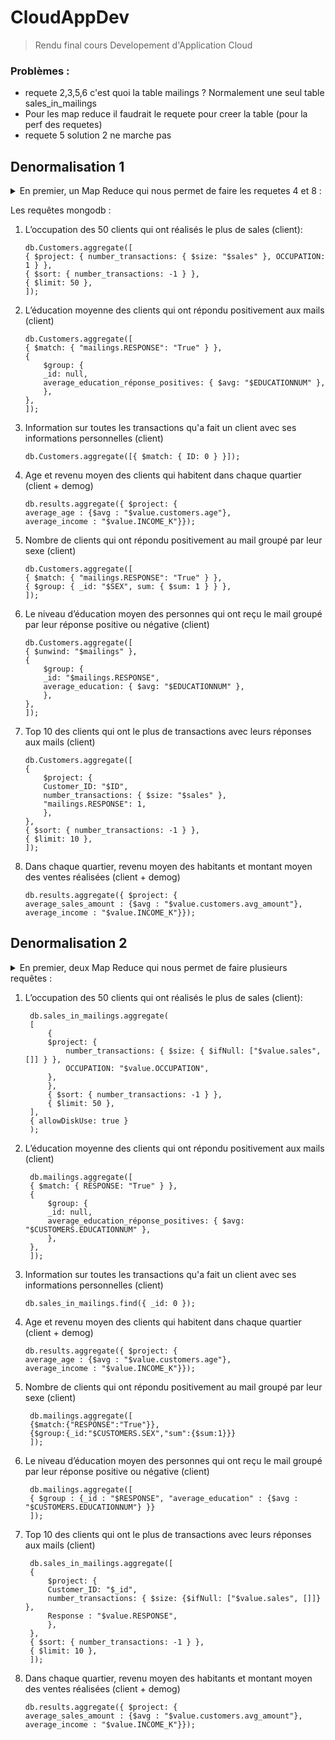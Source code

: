 # CloudAppDev

> Rendu final cours Developement d'Application Cloud

### Problèmes :
- requete 2,3,5,6 c'est quoi la table mailings ? Normalement une seul table sales_in_mailings
- Pour les map reduce il faudrait le requete pour creer la table (pour la perf des requetes)
- requete 5 solution 2 ne marche pas
## Denormalisation 1

<details>

<summary>En premier, un Map Reduce qui nous permet de faire les requetes 4 et 8 :</summary>

```text
mapCustomers = function () {
  let arr = this.sales.map((x) => x["AMOUNT"]);
  let avg = 0;
  for (let i = 0; i < arr.length; i++) {
    avg += arr[i];
  }
  var values = { avg_amount: avg, Customer_ID: this.ID, age: this.age };
  emit(this.GEOID, values);
};

mapDemog = function () {
  var values = { INCOME_K: this.INCOME_K };
  emit(this.GEOID, values);
};

reduce = function (k, values) {
  var result = {},
    clientFields = {
      avg_amount: "",
      Customer_ID: "",
      age: "",
    };
  values.forEach(function (value) {
    var field;
    if ("Customer_ID" in value) {
      if (!("customers" in result)) {
        result.customers = [];
      }
      result.customers.push(value);
    } else if ("customers" in value) {
      if (!("customers" in result)) {
        result.customers = [];
      }
      result.customers.push.apply(result.customers, value.customers);
    }
    for (field in value) {
      if (value.hasOwnProperty(field) && !(field in clientFields)) {
        result[field] = value[field];
      }
    }
  });
  return result;
};

db.Customers.mapReduce(mapCustomers, reduce, { out: { reduce: "results" } });
db.Demog.mapReduce(mapDemog, reduce, { out: { reduce: "results" } });
```

</details>

Les requêtes mongodb :

1. L’occupation des 50 clients qui ont réalisés le plus de sales (client):

   ```text
   db.Customers.aggregate([
   { $project: { number_transactions: { $size: "$sales" }, OCCUPATION: 1 } },
   { $sort: { number_transactions: -1 } },
   { $limit: 50 },
   ]);
   ```

2. L’éducation moyenne des clients qui ont répondu positivement aux mails (client)

   ```text
   db.Customers.aggregate([
   { $match: { "mailings.RESPONSE": "True" } },
   {
       $group: {
       _id: null,
       average_education_réponse_positives: { $avg: "$EDUCATIONNUM" },
       },
   },
   ]);
   ```

3. Information sur toutes les transactions qu'a fait un client avec ses informations personnelles (client)

   ```text
   db.Customers.aggregate([{ $match: { ID: 0 } }]);
   ```

4. Age et revenu moyen des clients qui habitent dans chaque quartier (client + demog)

   ```text
   db.results.aggregate({ $project: {
   average_age : {$avg : "$value.customers.age"},
   average_income : "$value.INCOME_K"}});
   ```

5. Nombre de clients qui ont répondu positivement au mail groupé par leur sexe (client)

   ```text
   db.Customers.aggregate([
   { $match: { "mailings.RESPONSE": "True" } },
   { $group: { _id: "$SEX", sum: { $sum: 1 } } },
   ]);
   ```

6. Le niveau d’éducation moyen des personnes qui ont reçu le mail groupé par leur réponse positive ou négative (client)

   ```text
   db.Customers.aggregate([
   { $unwind: "$mailings" },
   {
       $group: {
       _id: "$mailings.RESPONSE",
       average_education: { $avg: "$EDUCATIONNUM" },
       },
   },
   ]);
   ```

7. Top 10 des clients qui ont le plus de transactions avec leurs réponses aux mails (client)

   ```text
   db.Customers.aggregate([
   {
       $project: {
       Customer_ID: "$ID",
       number_transactions: { $size: "$sales" },
       "mailings.RESPONSE": 1,
       },
   },
   { $sort: { number_transactions: -1 } },
   { $limit: 10 },
   ]);
   ```

8. Dans chaque quartier, revenu moyen des habitants et montant moyen des ventes réalisées (client + demog)

   ```text
   db.results.aggregate({ $project: {
   average_sales_amount : {$avg : "$value.customers.avg_amount"},
   average_income : "$value.INCOME_K"}});
   ```

## Denormalisation 2

<details>

<summary>En premier, deux Map Reduce qui nous permet de faire plusieurs requêtes :</summary>

```text
mapMailing = function () {
  var values = {
    RESPONSE: this.RESPONSE,
    age: this.CUSTOMERS.age,
    SEX: this.CUSTOMERS.SEX,
    GEOID: this.CUSTOMERS.GEOID,
    EDUCATIONNUM: this.CUSTOMERS.EDUCATIONNUM,
    OCCUPATION: this.CUSTOMERS.OCCUPATION,
    MARITAL_STATUS : this.CUSTOMERS.MARITAL_STATUS,
    NOM1 : this.CUSTOMERS.NOM1,
    NOM2 : this.CUSTOMERS.NOM2,
    NOM3 : this.CUSTOMERS.NOM3,
  };
  emit(this.REFID, values);
};

mapSales = function () {
  var values = { EVENTID: this.EVENTID, AMOUNT: this.AMOUNT };
  emit(this.REFID, values);
};

reduce2 = function (k, values) {
  var result = {},
    salesFields = {
      EVENTID: "",
      AMOUNT: "",
    };
  values.forEach(function (value) {
    var field;
    if ("EVENTID" in value) {
      if (!("sales" in result)) {
        result.sales = [];
      }
      result.sales.push(value);
    } else if ("sales" in value) {
      if (!("sales" in result)) {
        result.sales = [];
      }
      result.sales.push.apply(result.sales, value.sales);
    }
    for (field in value) {
      if (value.hasOwnProperty(field) && !(field in salesFields)) {
        result[field] = value[field];
      }
    }
  });
  return result;
};

db.mailings.mapReduce(mapMailing, reduce2, {
  out: { reduce: "sales_in_mailings" },
});
db.sales.mapReduce(mapSales, reduce2, { out: { reduce: "sales_in_mailings" } });
```

```text
mapMailing2 = function () {
  let arr =
    this.value.sales != null ? this.value.sales.map((x) => x["AMOUNT"]) : [];
  let avg = 0;
  for (let i = 0; i < arr.length; i++) {
    avg += arr[i];
  }
  var values = { avg_amount: avg, Customer_ID: this._id, age: this.value.age };
  emit(this.value.GEOID, values);
};

mapDemog = function () {
  var values = { INCOME_K: this.INCOME_K };
  emit(this.GEOID, values);
};

reduce = function (k, values) {
  var result = {},
    clientFields = {
      avg_amount: "",
      Customer_ID: "",
      age: "",
    };
  values.forEach(function (value) {
    var field;
    if ("Customer_ID" in value) {
      if (!("customers" in result)) {
        result.customers = [];
      }
      result.customers.push(value);
    } else if ("customers" in value) {
      if (!("customers" in result)) {
        result.customers = [];
      }
      result.customers.push.apply(result.customers, value.customers);
    }
    for (field in value) {
      if (value.hasOwnProperty(field) && !(field in clientFields)) {
        result[field] = value[field];
      }
    }
  });
  return result;
};

db.sales_in_mailings.mapReduce(mapMailing2, reduce, {
  out: { reduce: "results" },
});
db.demog.mapReduce(mapDemog, reduce, { out: { reduce: "results" } });
```

</details>

1. L’occupation des 50 clients qui ont réalisés le plus de sales (client):

   ```text
    db.sales_in_mailings.aggregate(
    [
        {
        $project: {
            number_transactions: { $size: { $ifNull: ["$value.sales", []] } },
            OCCUPATION: "$value.OCCUPATION",
        },
        },
        { $sort: { number_transactions: -1 } },
        { $limit: 50 },
    ],
    { allowDiskUse: true }
    );
   ```

2. L’éducation moyenne des clients qui ont répondu positivement aux mails (client)

   ```text
    db.mailings.aggregate([
    { $match: { RESPONSE: "True" } },
    {
        $group: {
        _id: null,
        average_education_réponse_positives: { $avg: "$CUSTOMERS.EDUCATIONNUM" },
        },
    },
    ]);
   ```

3. Information sur toutes les transactions qu'a fait un client avec ses informations personnelles (client)

   ```text
   db.sales_in_mailings.find({ _id: 0 });
   ```

4. Age et revenu moyen des clients qui habitent dans chaque quartier (client + demog)

   ```text
   db.results.aggregate({ $project: {
   average_age : {$avg : "$value.customers.age"},
   average_income : "$value.INCOME_K"}});
   ```

5. Nombre de clients qui ont répondu positivement au mail groupé par leur sexe (client)

   ```text
    db.mailings.aggregate([
    {$match:{"RESPONSE":"True"}},
    {$group:{_id:"$CUSTOMERS.SEX","sum":{$sum:1}}}
    ]);
   ```

6. Le niveau d’éducation moyen des personnes qui ont reçu le mail groupé par leur réponse positive ou négative (client)

   ```text
    db.mailings.aggregate([
    { $group : {_id : "$RESPONSE", "average_education" : {$avg : "$CUSTOMERS.EDUCATIONNUM"} }}
    ]);
   ```

7. Top 10 des clients qui ont le plus de transactions avec leurs réponses aux mails (client)

   ```text
    db.sales_in_mailings.aggregate([
    {
        $project: {
        Customer_ID: "$_id",
        number_transactions: { $size: {$ifNull: ["$value.sales", []]} },
        Response : "$value.RESPONSE",
        },
    },
    { $sort: { number_transactions: -1 } },
    { $limit: 10 },
    ]);
   ```

8. Dans chaque quartier, revenu moyen des habitants et montant moyen des ventes réalisées (client + demog)

   ```text
   db.results.aggregate({ $project: {
   average_sales_amount : {$avg : "$value.customers.avg_amount"},
   average_income : "$value.INCOME_K"}});
   ```
